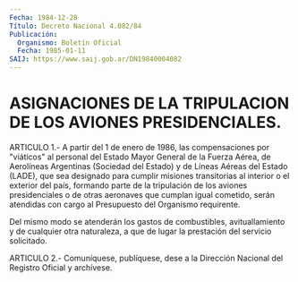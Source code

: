 ```yaml
---
Fecha: 1984-12-28
Título: Decreto Nacional 4.082/84
Publicación:
  Organismo: Boletín Oficial
  Fecha: 1985-01-11
SAIJ: https://www.saij.gob.ar/DN19840004082
---
```

# ASIGNACIONES DE LA TRIPULACION DE LOS AVIONES PRESIDENCIALES.

<a id="1"></a>
ARTICULO  1.-  A  partir del 1 de enero de 1986, las compensaciones por "viáticos" al personal  del  Estado  Mayor General de la Fuerza Aérea, de Aerolíneas Argentinas (Sociedad  del  Estado) y de Líneas Aéreas del Estado (LADE), que sea designado para  cumplir  misiones transitorias al interior o el exterior del país, formando parte  de la  tripulación  de los aviones presidenciales o de otras aeronaves que  cumplan  igual    cometido,   serán  atendidas  con  cargo  al Presupuesto del Organismo requirente.

Del mismo modo se atenderán los gastos de combustibles, avituallamiento y de cualquier otra  naturaleza,  a que de lugar la prestación del servicio solicitado.

<a id="2"></a>
ARTICULO  2.- Comuníquese, publíquese, dese a la Dirección Nacional del Registro Oficial y archívese.